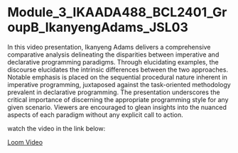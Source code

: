 # Module_3_IKAADA488_BCL2401_GroupB_IkanyengAdams_JSL03


In this video presentation, Ikanyeng Adams delivers a comprehensive comparative analysis delineating the disparities between imperative and declarative programming paradigms. Through elucidating examples, the discourse elucidates the intrinsic differences between the two approaches. Notable emphasis is placed on the sequential procedural nature inherent in imperative programming, juxtaposed against the task-oriented methodology prevalent in declarative programming. The presentation underscores the critical importance of discerning the appropriate programming style for any given scenario. Viewers are encouraged to glean insights into the nuanced aspects of each paradigm without any explicit call to action.

watch the video in the link below:

[Loom Video](https://www.loom.com/share/0497cb02111746b1afd23a182e730e27?sid=475b75cb-35a0-4e63-9968-a5d7fd7be4be)
